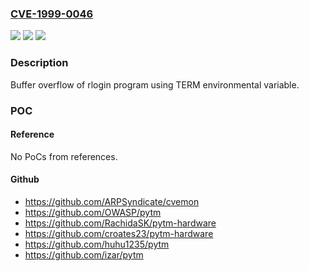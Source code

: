 ### [CVE-1999-0046](https://cve.mitre.org/cgi-bin/cvename.cgi?name=CVE-1999-0046)
![](https://img.shields.io/static/v1?label=Product&message=n%2Fa&color=blue)
![](https://img.shields.io/static/v1?label=Version&message=n%2Fa&color=blue)
![](https://img.shields.io/static/v1?label=Vulnerability&message=n%2Fa&color=brighgreen)

### Description

Buffer overflow of rlogin program using TERM environmental variable.

### POC

#### Reference
No PoCs from references.

#### Github
- https://github.com/ARPSyndicate/cvemon
- https://github.com/OWASP/pytm
- https://github.com/RachidaSK/pytm-hardware
- https://github.com/croates23/pytm-hardware
- https://github.com/huhu1235/pytm
- https://github.com/izar/pytm

